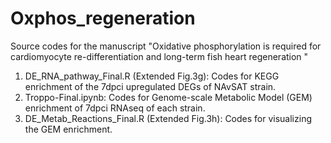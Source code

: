 # Oxphos_regeneration
Source codes for the manuscript "Oxidative phosphorylation is required for cardiomyocyte re-differentiation and long-term fish heart regeneration "

1. DE_RNA_pathway_Final.R (Extended Fig.3g): Codes for KEGG enrichment of the 7dpci upregulated DEGs of NAvSAT strain.
2. Troppo-Final.ipynb: Codes for Genome-scale Metabolic Model (GEM) enrichment of 7dpci RNAseq of each strain.
3. DE_Metab_Reactions_Final.R (Extended Fig.3h): Codes for visualizing the GEM enrichment.
